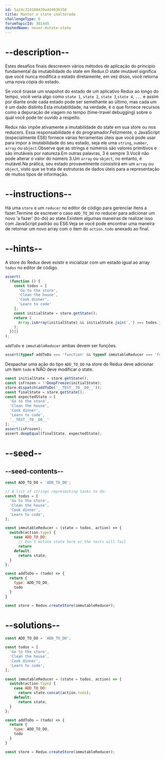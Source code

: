 ```yaml
---
id: 5a24c314108439a4d4036158
title: Manter o state inalterado
challengeType: 6
forumTopicId: 301445
dashedName: never-mutate-state
---
```


# --description--

Estes desafios finais descrevem vários métodos de aplicação do princípio fundamental da imutabilidade do state em Redux.O state imutável significa que você nunca modifica o estado diretamente, em vez disso, você retorna uma nova cópia do estado.

Se você tirasse um snapshot do estado de um aplicativo Redux ao longo do tempo, você veria algo como `state 1`, `state 2`, `state 3`,`state 4`, `...` e assim por diante onde cada estado pode ser semelhante ao último, mas cada um é um dado distinto.Esta imutabilidade, na verdade, é o que fornece recursos como a depuração de viagem no tempo (time-travel debugging) sobre o qual você pode ter ouvido a respeito.

Redux não impõe ativamente a imutabilidade do state em sua store ou nos reducers. Essa responsabilidade é do programador.Felizmente, o JavaScript (especialmente ES6) fornece várias ferramentas úteis que você pode usar para impor a imutabilidade do seu estado, seja ele uma `string`, `number`, `array` ou `object`.Observe que as strings e números são valores primitivos e são imutáveis por natureza.Em outras palavras, 3 é sempre 3.Você não pode alterar o valor do número 3.Um `array` ou `object`, no entanto, é mutável.Na prática, seu estado provavelmente consistirá em um `array` ou `object`, visto que se trata de estruturas de dados úteis para a representação de muitos tipos de informação.

# --instructions--

Há uma `store` e um `reducer` no editor de código para gerenciar itens a fazer.Termine de escrever o caso `ADD_TO_DO` no reducer para adicionar um novo 'a fazer' (to-do) ao state.Existem algumas maneiras de realizar isso com JavaScript padrão ou ES6.Veja se você pode encontrar uma maneira de retornar um novo array com o item do `action.todo` anexado ao final.

# --hints--

A store do Redux deve existir e inicializar com um estado igual ao array `todos` no editor de código.

```js
assert(
  (function () {
    const todos = [
      'Go to the store',
      'Clean the house',
      'Cook dinner',
      'Learn to code'
    ];
    const initialState = store.getState();
    return (
      Array.isArray(initialState) && initialState.join(',') === todos.join(',')
    );
  })()
);
```

`addToDo` e `immutableReducer` ambas devem ser funções.

```js
assert(typeof addToDo === 'function' && typeof immutableReducer === 'function');
```

Despachar uma ação do tipo `ADD_TO_DO` na store do Redux deve adicionar um item `todo` e NÃO deve modificar o state.

```js
const initialState = store.getState();
const isFrozen = !!DeepFreeze(initialState);
store.dispatch(addToDo('__TEST__TO__DO__'));
const finalState = store.getState();
const expectedState = [
  'Go to the store',
  'Clean the house',
  'Cook dinner',
  'Learn to code',
  '__TEST__TO__DO__'
];
assert(isFrozen);
assert.deepEqual(finalState, expectedState);
```

# --seed--

## --seed-contents--

```js
const ADD_TO_DO = 'ADD_TO_DO';

// A list of strings representing tasks to do:
const todos = [
  'Go to the store',
  'Clean the house',
  'Cook dinner',
  'Learn to code',
];

const immutableReducer = (state = todos, action) => {
  switch(action.type) {
    case ADD_TO_DO:
      // Don't mutate state here or the tests will fail
      return
    default:
      return state;
  }
};

const addToDo = (todo) => {
  return {
    type: ADD_TO_DO,
    todo
  }
}

const store = Redux.createStore(immutableReducer);
```

# --solutions--

```js
const ADD_TO_DO = 'ADD_TO_DO';

const todos = [
  'Go to the store',
  'Clean the house',
  'Cook dinner',
  'Learn to code',
];

const immutableReducer = (state = todos, action) => {
  switch(action.type) {
    case ADD_TO_DO:
      return state.concat(action.todo);
    default:
      return state;
  }
};

const addToDo = (todo) => {
  return {
    type: ADD_TO_DO,
    todo
  }
}

const store = Redux.createStore(immutableReducer);
```
